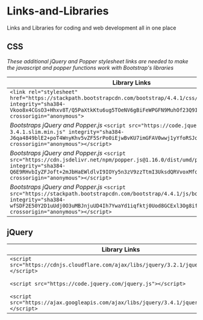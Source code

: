 # Links-and-Libraries
Links and Libraries for coding and web development all in one place


## CSS

*These additional jQuery and Popper stylesheet links are needed to make the javascript and popper functions work with Bootstrap's libraries*

| Library Links  | Source Links and Notes|
| --- | --- |
| `<link rel="stylesheet" href="https://stackpath.bootstrapcdn.com/bootstrap/4.4.1/css/bootstrap.min.css" integrity="sha384-Vkoo8x4CGsO3+Hhxv8T/Q5PaXtkKtu6ug5TOeNV6gBiFeWPGFN9MuhOf23Q9Ifjh" crossorigin="anonymous">` | https://getbootstrap.com/docs/4.4/getting-started/introduction/ |
| *Bootstraps jQuery and Popper.js* `<script src="https://code.jquery.com/jquery-3.4.1.slim.min.js" integrity="sha384-J6qa4849blE2+poT4WnyKhv5vZF5SrPo0iEjwBvKU7imGFAV0wwj1yYfoRSJoZ+n" crossorigin="anonymous"></script>` | |
| *Bootstraps jQuery and Popper.js* `<script src="https://cdn.jsdelivr.net/npm/popper.js@1.16.0/dist/umd/popper.min.js" integrity="sha384-Q6E9RHvbIyZFJoft+2mJbHaEWldlvI9IOYy5n3zV9zzTtmI3UksdQRVvoxMfooAo" crossorigin="anonymous"></script>` |  |
| *Bootstraps jQuery and Popper.js* `<script src="https://stackpath.bootstrapcdn.com/bootstrap/4.4.1/js/bootstrap.min.js" integrity="sha384-wfSDF2E50Y2D1uUdj0O3uMBJnjuUD4Ih7YwaYd1iqfktj0Uod8GCExl3Og8ifwB6" crossorigin="anonymous"></script>`|  |

## jQuery

| Library Links  | Source Links and Notes|
| --- | --- |
| `<script src="https://cdnjs.cloudflare.com/ajax/libs/jquery/3.2.1/jquery.min.js"></script>` | https://cdnjs.com/libraries/jquery |
| `<script src="https://code.jquery.com/jquery.js"></script>` | *This particular code goes at the bottom of the body tag* |
| `<script src="https://ajax.googleapis.com/ajax/libs/jquery/3.4.1/jquery.min.js"></script>` |*Google* https://developers.google.com/speed/libraries|
